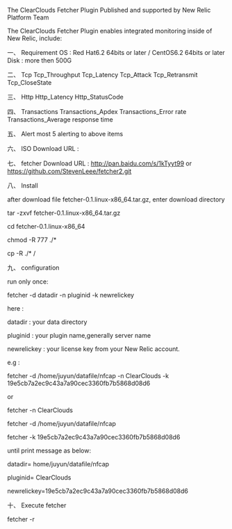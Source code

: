
The ClearClouds Fetcher Plugin Published and supported by New Relic Platform Team

The ClearClouds Fetcher Plugin enables integrated monitoring  inside of New Relic, include:

一、	Requirement
OS : Red Hat6.2 64bits or later / CentOS6.2 64bits or later
Disk : more then 500G

二、	Tcp
Tcp_Throughput
Tcp_Latency
Tcp_Attack
Tcp_Retransmit
Tcp_CloseState

三、	Http
Http_Latency
Http_StatusCode

四、	Transactions
Transactions_Apdex
Transactions_Error rate
Transactions_Average response time

五、	Alert
most 5 alerting to above items




六、	ISO Download URL :

七、	fetcher Download URL :
http://pan.baidu.com/s/1kTyyt99
or
https://github.com/StevenLeee/fetcher2.git


八、	Install

after download file fetcher-0.1.linux-x86_64.tar.gz, enter download directory

tar -zxvf fetcher-0.1.linux-x86_64.tar.gz

cd fetcher-0.1.linux-x86_64

chmod -R 777  ./*

cp -R ./*  /



九、	configuration

run only once:

fetcher  -d datadir  -n pluginid  -k newrelickey

here :

datadir : your data directory

pluginid : your plugin name,generally server name

newrelickey : your license key from your New Relic account.

e.g :

fetcher -d /home/juyun/datafile/nfcap  -n ClearClouds -k 19e5cb7a2ec9c43a7a90cec3360fb7b5868d08d6

or

fetcher  -n ClearClouds

fetcher  -d /home/juyun/datafile/nfcap

fetcher  -k 19e5cb7a2ec9c43a7a90cec3360fb7b5868d08d6

until print message as below:

datadir= home/juyun/datafile/nfcap

pluginid= ClearClouds

newrelickey=19e5cb7a2ec9c43a7a90cec3360fb7b5868d08d6

十、	Execute fetcher

fetcher -r









